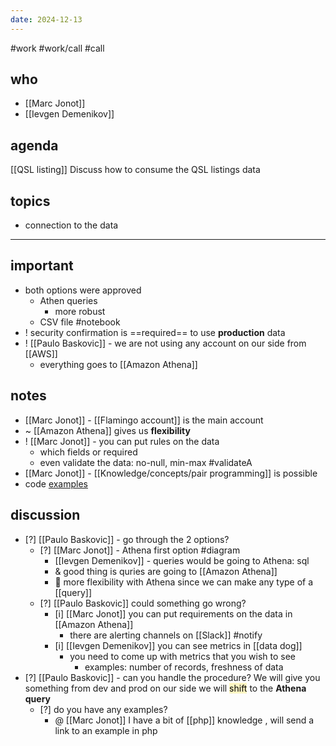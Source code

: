 ```yaml
---
date: 2024-12-13
---
```

#work #work/call #call

## who
- [[Marc Jonot]]
- [[Ievgen Demenikov]]

## agenda
[[QSL listing]]
Discuss how to consume the QSL listings data
## topics
- connection to the data
---
## important
- both options were approved
	- Athen queries 
		- more robust
	- CSV file #notebook
- ! security confirmation is ==required== to use **production** data
- ! [[Paulo Baskovic]] - we are not using any account on our side from [[AWS]]
	- everything goes to [[Amazon Athena]]
## notes
- [[Marc Jonot]] - [[Flamingo account]] is the main account
- ~ [[Amazon Athena]] gives us  **flexibility** 
- ! [[Marc Jonot]] - you can put rules on the data
	- which fields or required
	- even validate the data: no-null, min-max #validateA
- [[Marc Jonot]] - [[Knowledge/concepts/pair programming]] is possible
- code [examples](https://docs.aws.amazon.com/IAM/latest/UserGuide/id_roles_use_switch-role-api.html)

## discussion
- [?] [[Paulo Baskovic]] - go through the 2 options?
	- [?] [[Marc Jonot]] - Athena first option #diagram
		- [[Ievgen Demenikov]] - queries would be going to Athena: sql
		- & good thing is quries are going to [[Amazon Athena]]
		- 📔 more flexibility with Athena since we can make any type of a [[query]]
	- [?] [[Paulo Baskovic]] could something go wrong?
		- [i] [[Marc Jonot]] you can put requirements on the data in [[Amazon Athena]]
			- there are alerting channels on [[Slack]] #notify
		- [i] [[Ievgen Demenikov]] you can see metrics in [[data dog]]
			- you need to come up with metrics that you wish to see
				- examples: number of records, freshness of data
- [?] [[Paulo Baskovic]] - can you handle the procedure? We will give you something from dev and prod
		on our side we will <mark style="background: #FFF3A3A6;">shift</mark> to the **Athena query**
	- [?] do you have any examples?
		- @ [[Marc Jonot]] I have a bit of [[php]] knowledge , will send a link to an example in php
